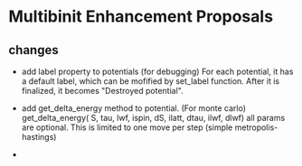 # Multibinit Enhancement Proposals

## changes
- add label property to potentials (for debugging)
   For each potential, it has a default label, which can be mofified by set_label function.
   After it is finalized, it becomes "Destroyed potential".

- add get_delta_energy method to potential. (For monte carlo)
    get_delta_energy( S, tau, lwf, ispin, dS, ilatt, dtau, ilwf, dlwf)
    all params are optional.
    This is limited to one move per step (simple metropolis-hastings)
- 
